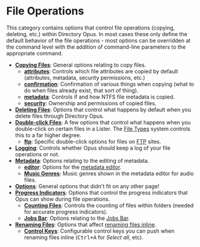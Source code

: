 # File Operations

This category contains options that control file operations (copying, deleting, etc.) within Directory Opus. In most cases these only define the default behavior of the file operations - most options can be overridden at the command level with the addition of command-line parameters to the appropriate command.

- **[Copying Files](/Manual/preferences/preferences_categories/file_operations/copying_files/RAEDME.md)**: General options relating to copy files.
  - **[attributes](/Manual/preferences/preferences_categories/file_operations/copying_files/attributes.md)**: Controls which file attributes are copied by default (attributes, metadata, security permissions, etc.)
  - **[confirmation](/Manual/preferences/preferences_categories/file_operations/copying_files/confirmation.md)**: Confirmation of various things when copying (what to do when files already exist, that sort of thing).
  - **[metadata](/Manual/preferences/preferences_categories/file_operations/copying_files/metadata.md)**: Controls if and how NTFS file metadata is copied.
  - **[security](/Manual/preferences/preferences_categories/file_operations/copying_files/security.md)**: Ownership and permissions of copied files.
- **[Deleting Files](/Manual/preferences/preferences_categories/file_operations/deleting_files.md)**: Options that control what happens by default when you delete files through Directory Opus.
- **[Double-click Files](/Manual/preferences/preferences_categories/file_operations/double-click_files/RAEDME.md)**: A few options that control what happens when you double-click on certain files in a Lister. The [File Types](/Manual/file_types/RAEDME.md) system controls this to a far higher degree.
  - **[ftp](/Manual/preferences/preferences_categories/file_operations/double-click_files/ftp.md)**: Specific double-click options for files on [FTP](/Manual/ftp/RAEDME.md) sites.
- **[Logging](/Manual/preferences/preferences_categories/file_operations/logging.md)**: Controls whether Opus should keep a log of your file operations or not.
- **[Metadata](/Manual/preferences/preferences_categories/file_operations/metadata/RAEDME.md)**: Options relating to the editing of metadata.
  - **[editor](/Manual/preferences/preferences_categories/file_operations/metadata/editor.md)**: Options for the [metadata editor](/Manual/basic_concepts/the_lister/metadata_pane.md).
  - **[Music Genres](/Manual/preferences/preferences_categories/file_operations/metadata/music_genres.md)**: Music genres shown in the metadata editor for audio files.
- **[Options](/Manual/preferences/preferences_categories/file_operations/options.md)**: General options that didn't fit on any other page!
- **[Progress Indicators](/Manual/preferences/preferences_categories/file_operations/progress_indicators/RAEDME.md)**: Options that control the progress indicators that Opus can show during file operations.
  - **[Counting Files](/Manual/preferences/preferences_categories/file_operations/progress_indicators/counting_files.md)**: Controls the counting of files within folders (needed for accurate progress indicators).
  - **[Jobs Bar](/Manual/preferences/preferences_categories/file_operations/progress_indicators/jobs_bar.md)**: Options relating to the [Jobs Bar](/Manual/file_operations/copying_moving_and_deleting_files/the_jobs_bar.md).
- **[Renaming Files](/Manual/preferences/preferences_categories/file_operations/renaming_files/RAEDME.md)**: Options that affect [renaming files inline](/Manual/file_operations/renaming_files/inline_rename.md).
  - **[Control Keys](/Manual/preferences/preferences_categories/file_operations/renaming_files/control_keys.md)**: Configurable control keys you can push when renaming files inline (<kbd>Ctrl+A</kbd> for *Select all*, etc).
